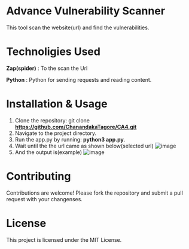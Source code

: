 # Advance Vulnerability Scanner
This tool scan the website(url) and find the vulnerabilities.

# Technoligies Used
**Zap(spider)** : To the scan the Url

**Python** : Python for sending requests and reading content.

# Installation & Usage
 1. Clone the repository: git clone **https://github.com/ChanandakaTagore/CA4.git**
 2. Navigate to the project directory.
 3. Run the app.py by running: **python3 app.py**.
 4. Wait until the the url came as shown below(selected url)
  ![image](https://github.com/ChanandakaTagore/CA4/assets/120479659/7b527440-0e18-48c0-94cb-68715f981af6)
 5. And the output is(example)
    ![image](https://github.com/ChanandakaTagore/CA4/assets/120479659/23e89f1c-8a3f-4c5a-a87a-360f1cd0b134)

# Contributing
 Contributions are welcome! Please fork the repository and submit a pull request with your changenses.

# License
 This project is licensed under the MIT License.



